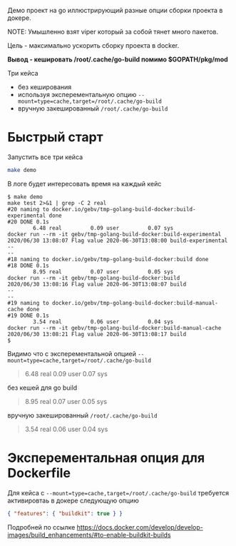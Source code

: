 Демо проект на go иллюстрирующий разные опции сборки проекта в докере.

NOTE: Умышленно взят viper который за собой тянет много пакетов.

Цель - максимально ускорить сборку проекта в docker.

**Вывод - кешировать /root/.cache/go-build помимо $GOPATH/pkg/mod**

Три кейса
* без кеширования
* используя эксперементальную опцию `--mount=type=cache,target=/root/.cache/go-build`
* вручную закешированный `/root/.cache/go-build`

# Быстрый старт

Запустить все три кейса
```bash
make demo
```

В логе будет интересовать время на каждый кейс
```
$ make demo
make test 2>&1 | grep -C 2 real
#20 naming to docker.io/gebv/tmp-golang-build-docker:build-experimental done
#20 DONE 0.1s
        6.48 real         0.09 user         0.07 sys
docker run --rm -it gebv/tmp-golang-build-docker:build-experimental
2020/06/30 13:08:07 Flag value 2020-06-30T13:08:00 build-experimental
--
--
#18 naming to docker.io/gebv/tmp-golang-build-docker:build done
#18 DONE 0.1s
        8.95 real         0.07 user         0.05 sys
docker run --rm -it gebv/tmp-golang-build-docker:build
2020/06/30 13:08:16 Flag value 2020-06-30T13:08:07 build
--
--
#19 naming to docker.io/gebv/tmp-golang-build-docker:build-manual-cache done
#19 DONE 0.1s
        3.54 real         0.06 user         0.04 sys
docker run --rm -it gebv/tmp-golang-build-docker:build-manual-cache
2020/06/30 13:08:21 Flag value 2020-06-30T13:08:17 build
$
```

Видимо что с эксперементальной опцией `--mount=type=cache,target=/root/.cache/go-build`
> 6.48 real         0.09 user         0.07 sys

без кешей для go build
> 8.95 real         0.07 user         0.05 sys

вручную закешированный `/root/.cache/go-build`
> 3.54 real         0.06 user         0.04 sys

# Эксперементальная опция для Dockerfile

Для кейса с `--mount=type=cache,target=/root/.cache/go-build` требуется активировтаь в докере следующую опцию
```json
{ "features": { "buildkit": true } }
```
Подробней по ссылке https://docs.docker.com/develop/develop-images/build_enhancements/#to-enable-buildkit-builds
